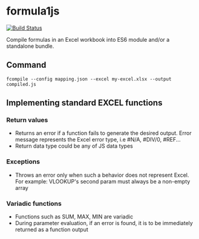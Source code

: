 # formula1js

[![Build Status](https://travis-ci.org/khanhhua/formula1js.svg?branch=master)](https://travis-ci.org/khanhhua/formula1js)

Compile formulas in an Excel workbook into ES6 module and/or a standalone bundle.

## Command

```
fcompile --config mapping.json --excel my-excel.xlsx --output compiled.js
```

## Implementing standard EXCEL functions

### Return values

- Returns an error if a function fails to generate the desired output. Error message represents the Excel error type,
i.e #N/A, #DIV/0, #REF...
- Return data type could be any of JS data types

### Exceptions

- Throws an error only when such a behavior does not represent Excel. For example: VLOOKUP's second param must always be
a non-empty array

### Variadic functions

- Functions such as SUM, MAX, MIN are variadic
- During parameter evaluation, if an error is found, it is to be immediately returned as a function output
